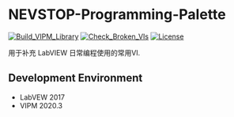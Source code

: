 # NEVSTOP-Programming-Palette

[![Build_VIPM_Library](https://github.com/NEVSTOP-LAB/NEVSTOP-Programming-Palette/actions/workflows/Build_VIPM_Library.yml/badge.svg)](https://github.com/NEVSTOP-LAB/NEVSTOP-Programming-Palette/actions/workflows/Build_VIPM_Library.yml)
[![Check_Broken_VIs](https://github.com/NEVSTOP-LAB/NEVSTOP-Programming-Palette/actions/workflows/Check_Broken_VIs.yml/badge.svg?branch=main)](https://github.com/NEVSTOP-LAB/NEVSTOP-Programming-Palette/actions/workflows/Check_Broken_VIs.yml)
[![License](https://img.shields.io/badge/License-Apache_2.0-blue.svg)](https://opensource.org/licenses/Apache-2.0)


用于补充 LabVIEW 日常编程使用的常用VI.

## Development Environment

- LabVEW 2017
- VIPM 2020.3
